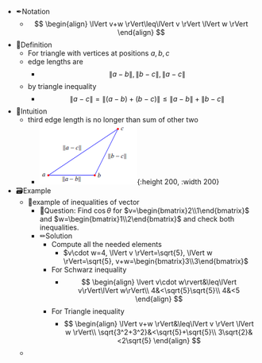 - ✒Notation
	- $$
	  \begin{align}
	  \lVert v+w \rVert\leq\lVert v \rVert \lVert w \rVert
	  \end{align}
	  $$
- 📝Definition
	- For triangle with vertices at positions $a,b,c$
	- edge lengths are
		- $$
		  \lVert a-b \rVert, \lVert b-c \rVert, \lVert a-c \rVert
		  $$
	- by triangle inequality
		- $$
		  \lVert a-c \rVert = \lVert (a-b)+(b-c) \rVert\leq \lVert a-b \rVert + \lVert b-c \rVert
		  $$
- 🧠Intuition
	- third edge length is no longer than sum of other two
		- ![name](../assets/triangle_inequality_vectors.png){:height 200, :width 200}
- 🗃Example
	- 📌example of inequalities of vector
		- 💬Question: Find $\cos\theta$ for $v=\begin{bmatrix}2\\1\end{bmatrix}$ and $w=\begin{bmatrix}1\\2\end{bmatrix}$ and check both inequalities.
		- ✏Solution
			- Compute all the needed elements
				- $v\cdot w=4, \lVert v \rVert=\sqrt{5}, \lVert w \rVert=\sqrt{5}, v+w=\begin{bmatrix}3\\3\end{bmatrix}$
			- For Schwarz inequality
				- $$
				  \begin{align}
				  \lvert v\cdot w\rvert&\leq\lVert v\rVert\lVert w\rVert\\
				  4&<\sqrt{5}\sqrt{5}\\
				  4&<5
				  \end{align}
				  $$
			- For Triangle inequality
				- $$
				  \begin{align}
				  \lVert v+w \rVert&\leq\lVert v \rVert \lVert w \rVert\\
				  \sqrt{3^2+3^2}&<\sqrt{5}+\sqrt{5}\\
				  3\sqrt{2}&<2\sqrt{5}
				  \end{align}
				  $$
	-